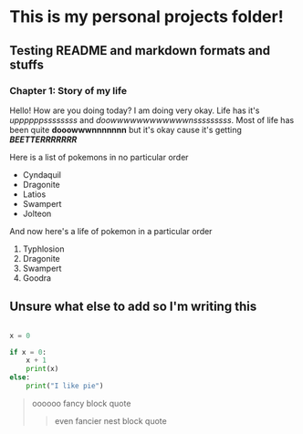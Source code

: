 # This is my personal projects folder!
## Testing README and markdown formats and stuffs
### Chapter 1: Story of my life

Hello! How are you doing today? I am doing very okay. Life has it's *uppppppssssssss* and *doowwwwwwwwwwwwnsssssssss*. Most of life has been quite **dooowwwnnnnnnn** but it's okay cause it's getting ***BEETTERRRRRRR***

Here is a list of pokemons in no particular order
- Cyndaquil
- Dragonite
- Latios
- Swampert
- Jolteon

And now here's a life of pokemon in a particular order
1. Typhlosion
2. Dragonite
3. Swampert
4. Goodra

## Unsure what else to add so I'm writing this

```python

x = 0

if x = 0:
	x + 1
	print(x)
else:
	print("I like pie")

```

> oooooo fancy block quote
>> even fancier nest block quote
